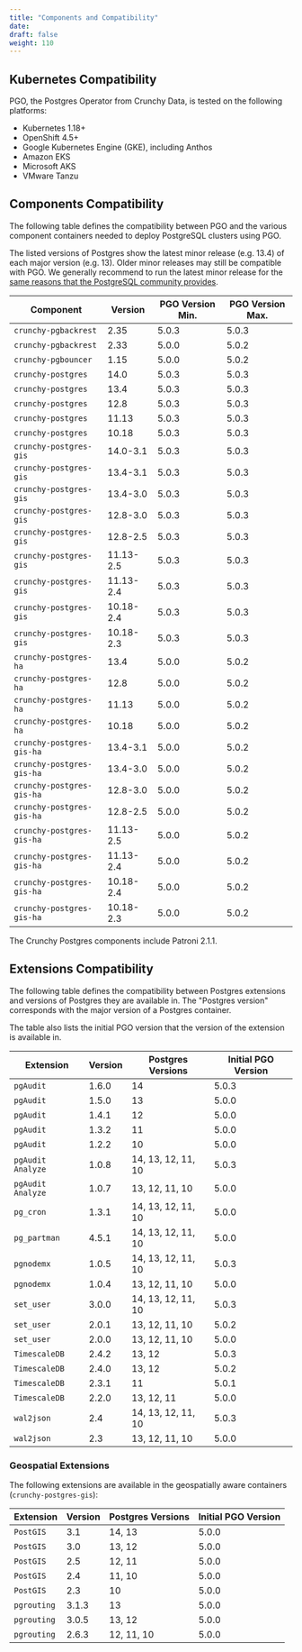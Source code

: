 ```yaml
---
title: "Components and Compatibility"
date:
draft: false
weight: 110
---
```


## Kubernetes Compatibility

PGO, the Postgres Operator from Crunchy Data, is tested on the following platforms:

- Kubernetes 1.18+
- OpenShift 4.5+
- Google Kubernetes Engine (GKE), including Anthos
- Amazon EKS
- Microsoft AKS
- VMware Tanzu

## Components Compatibility

The following table defines the compatibility between PGO and the various component containers
needed to deploy PostgreSQL clusters using PGO.

The listed versions of Postgres show the latest minor release (e.g. 13.4) of each major version (e.g. 13). Older minor releases may still be compatible with PGO. We generally recommend to run the latest minor release for the [same reasons that the PostgreSQL community provides](https://www.postgresql.org/support/versioning/).

| Component | Version | PGO Version Min. | PGO Version Max. |
|-----------|---------|------------------|------------------|
| `crunchy-pgbackrest` | 2.35 | 5.0.3 | 5.0.3 |
| `crunchy-pgbackrest` | 2.33 | 5.0.0 | 5.0.2 |
| `crunchy-pgbouncer` | 1.15 | 5.0.0 | 5.0.2 |
| `crunchy-postgres` | 14.0 | 5.0.3 | 5.0.3 |
| `crunchy-postgres` | 13.4 | 5.0.3 | 5.0.3 |
| `crunchy-postgres` | 12.8 | 5.0.3 | 5.0.3 |
| `crunchy-postgres` | 11.13 | 5.0.3 | 5.0.3 |
| `crunchy-postgres` | 10.18 | 5.0.3 | 5.0.3 |
| `crunchy-postgres-gis` | 14.0-3.1 | 5.0.3 | 5.0.3 |
| `crunchy-postgres-gis` | 13.4-3.1 | 5.0.3 | 5.0.3 |
| `crunchy-postgres-gis` | 13.4-3.0 | 5.0.3 | 5.0.3 |
| `crunchy-postgres-gis` | 12.8-3.0 | 5.0.3 | 5.0.3 |
| `crunchy-postgres-gis` | 12.8-2.5 | 5.0.3 | 5.0.3 |
| `crunchy-postgres-gis` | 11.13-2.5 | 5.0.3 | 5.0.3 |
| `crunchy-postgres-gis` | 11.13-2.4 | 5.0.3 | 5.0.3 |
| `crunchy-postgres-gis` | 10.18-2.4 | 5.0.3 | 5.0.3 |
| `crunchy-postgres-gis` | 10.18-2.3 | 5.0.3 | 5.0.3 |
| `crunchy-postgres-ha` | 13.4 | 5.0.0 | 5.0.2 |
| `crunchy-postgres-ha` | 12.8 | 5.0.0 | 5.0.2 |
| `crunchy-postgres-ha` | 11.13 | 5.0.0 | 5.0.2 |
| `crunchy-postgres-ha` | 10.18 | 5.0.0 | 5.0.2 |
| `crunchy-postgres-gis-ha` | 13.4-3.1 | 5.0.0 | 5.0.2 |
| `crunchy-postgres-gis-ha` | 13.4-3.0 | 5.0.0 | 5.0.2 |
| `crunchy-postgres-gis-ha` | 12.8-3.0 | 5.0.0 | 5.0.2 |
| `crunchy-postgres-gis-ha` | 12.8-2.5 | 5.0.0 | 5.0.2 |
| `crunchy-postgres-gis-ha` | 11.13-2.5 | 5.0.0 | 5.0.2 |
| `crunchy-postgres-gis-ha` | 11.13-2.4 | 5.0.0 | 5.0.2 |
| `crunchy-postgres-gis-ha` | 10.18-2.4 | 5.0.0 | 5.0.2 |
| `crunchy-postgres-gis-ha` | 10.18-2.3 | 5.0.0 | 5.0.2 |

The Crunchy Postgres components include Patroni 2.1.1.

## Extensions Compatibility

The following table defines the compatibility between Postgres extensions and versions of Postgres they are available in. The "Postgres version" corresponds with the major version of a Postgres container.

The table also lists the initial PGO version that the version of the extension is available in.

| Extension | Version | Postgres Versions | Initial PGO Version |
|-----------|---------|-------------------|---------------------|
| `pgAudit` | 1.6.0 | 14  | 5.0.3 |
| `pgAudit` | 1.5.0 | 13  | 5.0.0 |
| `pgAudit` | 1.4.1 | 12  | 5.0.0 |
| `pgAudit` | 1.3.2 | 11  | 5.0.0 |
| `pgAudit` | 1.2.2 | 10  | 5.0.0 |
| `pgAudit Analyze` | 1.0.8 | 14, 13, 12, 11, 10  | 5.0.3 |
| `pgAudit Analyze` | 1.0.7 | 13, 12, 11, 10  | 5.0.0 |
| `pg_cron` | 1.3.1 | 14, 13, 12, 11, 10  | 5.0.0 |
| `pg_partman` | 4.5.1 | 14, 13, 12, 11, 10  | 5.0.0 |
| `pgnodemx` | 1.0.5 | 14, 13, 12, 11, 10  | 5.0.3 |
| `pgnodemx` | 1.0.4 | 13, 12, 11, 10  | 5.0.0 |
| `set_user` | 3.0.0 | 14, 13, 12, 11, 10  | 5.0.3 |
| `set_user` | 2.0.1 | 13, 12, 11, 10  | 5.0.2 |
| `set_user` | 2.0.0 | 13, 12, 11, 10  | 5.0.0 |
| `TimescaleDB` | 2.4.2 | 13, 12  | 5.0.3 |
| `TimescaleDB` | 2.4.0 | 13, 12  | 5.0.2 |
| `TimescaleDB` | 2.3.1 | 11  | 5.0.1 |
| `TimescaleDB` | 2.2.0 | 13, 12, 11  | 5.0.0 |
| `wal2json` | 2.4 | 14, 13, 12, 11, 10 | 5.0.3 |
| `wal2json` | 2.3 | 13, 12, 11, 10 | 5.0.0 |

### Geospatial Extensions

The following extensions are available in the geospatially aware containers (`crunchy-postgres-gis`):

| Extension | Version | Postgres Versions | Initial PGO Version |
|-----------|---------|-------------------|---------------------|
| `PostGIS` | 3.1 | 14, 13  | 5.0.0 |
| `PostGIS` | 3.0 | 13, 12  | 5.0.0 |
| `PostGIS` | 2.5 | 12, 11  | 5.0.0 |
| `PostGIS` | 2.4 | 11, 10  | 5.0.0 |
| `PostGIS` | 2.3 | 10  | 5.0.0 |
| `pgrouting` | 3.1.3 | 13 | 5.0.0 |
| `pgrouting` | 3.0.5 | 13, 12 | 5.0.0 |
| `pgrouting` | 2.6.3 | 12, 11, 10 | 5.0.0 |
